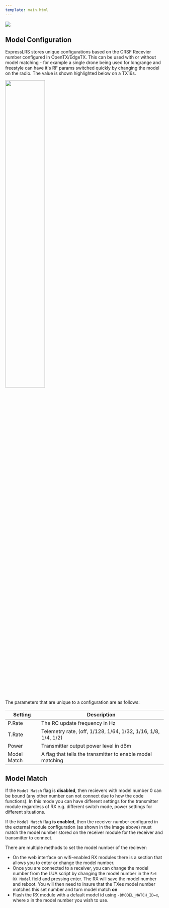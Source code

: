 ```yaml
---
template: main.html
---
```


<img src="https://raw.githubusercontent.com/ExpressLRS/ExpressLRS-Hardware/master/img/software.png">

## Model Configuration

ExpressLRS stores unique configurations based on the CRSF Recevier number configured in OpenTX/EdgeTX. This can be used with or without model matching - for example a single drone being used for longrange and freestyle can have it's RF params switched quickly by changing the model on the radio. The value is shown highlighted below on a TX16s.

<img src="../../assets/images/modelcfg.jpg" width="50%">

The parameters that are unique to a configuration are as follows:

| Setting | Description |
|---|---|
| P.Rate | The RC update frequency in Hz |
| T.Rate | Telemetry rate, (off, 1/128, 1/64, 1/32, 1/16, 1/8, 1/4, 1/2) |
| Power | Transmitter output power level in dBm |
| Model Match | A flag that tells the transmitter to enable model matching |

## Model Match

If the `Model Match` flag is **disabled**, then recievers with model number 0 can be bound (any other number can not connect due to how the code functions). In this mode you can have different settings for the transmitter module regardless of RX e.g. different switch mode, power settings for different situations.

If the `Model Match` flag **is enabled**, then the receiver number configured in the external module configuration (as shown in the image above) must match the model number stored on the receiver module for the receiver and transmitter to connect.

There are multiple methods to set the model number of the reciever:

- On the web interface on wifi-enabled RX modules there is a section that allows you to enter or change the model number.
- Once you are connected to a receiver, you can change the model number from the LUA script by changing the model number in the `Set RX Model` field and pressing enter. The RX will save the model number and reboot. You will then need to insure that the TXes model number matches this set number and turn model match **on**
- Flash the RX module with a default model id using `-DMODEL_MATCH_ID=x`, where x in the model number you wish to use.
